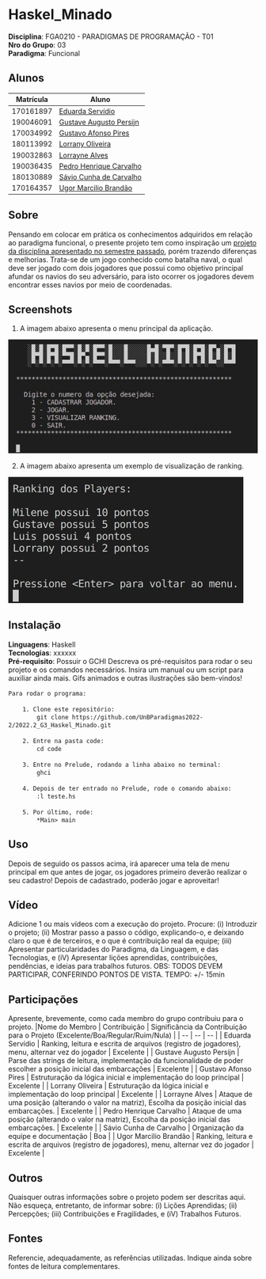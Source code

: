 # Haskel_Minado

**Disciplina**: FGA0210 - PARADIGMAS DE PROGRAMAÇÃO - T01 <br>
**Nro do Grupo**: 03<br>
**Paradigma**: Funcional<br>

## Alunos

|Matrícula  |  Aluno |
| --------- | ------------------------------------------------------ |
| 170161897 | [Eduarda Servídio](https://github.com/ServidioEC)      | 
| 190046091 | [Gustave Augusto Persijn](https://github.com/gpersijn) |
| 170034992 | [Gustavo Afonso Pires](https://github.com/GustavoAPS)  |
| 180113992 | [Lorrany Oliveira](https://github.com/Lorranyoliveira) |
| 190032863 | [Lorrayne Alves](https://github.com/LorrayneCardozo)   |
| 190036435 | [Pedro Henrique Carvalho](https://github.com/peh099)   |
| 180130889 | [Sávio Cunha de Carvalho](https://github.com/savioc2)  |
| 170164357 | [Ugor Marcilio Brandão](ubrandao)                      |

## Sobre 

Pensando em colocar em prática os conhecimentos adquiridos em relação ao paradigma funcional, o presente projeto tem como inspiração um [projeto da disciplina apresentado no semestre passado](https://github.com/UnBParadigmas2022-1/2022.1_G4_Funcional_BatalhaNaval), porém trazendo diferenças e melhorias. Trata-se de um jogo conhecido como batalha naval, o qual deve ser jogado com dois jogadores que possui como objetivo principal afundar os navios do seu adversário, para isto ocorrer os jogadores devem encontrar esses navios por meio de coordenadas.

## Screenshots

1. A imagem abaixo apresenta o menu principal da aplicação.

![Menu principal](img/menu.jpeg)

2. A imagem abaixo apresenta um exemplo de visualização de ranking.

![Ranking](img/ranking.jpeg)

## Instalação 
**Linguagens**: Haskell<br>
**Tecnologias**: xxxxxx<br>
**Pré-requisito**: Possuir o GCHI
Descreva os pré-requisitos para rodar o seu projeto e os comandos necessários.
Insira um manual ou um script para auxiliar ainda mais.
Gifs animados e outras ilustrações são bem-vindos!

```
Para rodar o programa:
    
    1. Clone este repositório:
        git clone https://github.com/UnBParadigmas2022-2/2022.2_G3_Haskel_Minado.git
        
    2. Entre na pasta code:
        cd code

    3. Entre no Prelude, rodando a linha abaixo no terminal:
        ghci
    
    4. Depois de ter entrado no Prelude, rode o comando abaixo:
        :l teste.hs
    
    5. Por último, rode:
        *Main> main

```

## Uso 
Depois de seguido os passos acima, irá aparecer uma tela de menu principal em que antes de jogar, os jogadores primeiro deverão realizar o seu cadastro! Depois de cadastrado, poderão jogar e aproveitar!

## Vídeo
Adicione 1 ou mais vídeos com a execução do projeto.
Procure: 
(i) Introduzir o projeto;
(ii) Mostrar passo a passo o código, explicando-o, e deixando claro o que é de terceiros, e o que é contribuição real da equipe;
(iii) Apresentar particularidades do Paradigma, da Linguagem, e das Tecnologias, e
(iV) Apresentar lições aprendidas, contribuições, pendências, e ideias para trabalhos futuros.
OBS: TODOS DEVEM PARTICIPAR, CONFERINDO PONTOS DE VISTA.
TEMPO: +/- 15min

## Participações
Apresente, brevemente, como cada membro do grupo contribuiu para o projeto.
|Nome do Membro | Contribuição | Significância da Contribuição para o Projeto (Excelente/Boa/Regular/Ruim/Nula) |
| -- | -- | -- |
| Eduarda Servídio  | Ranking, leitura e escrita de arquivos (registro de jogadores), menu, alternar vez do jogador | Excelente |
| Gustave Augusto Persijn  |  Parse das strings de leitura, implementação da funcionalidade de poder escolher a posição inicial das embarcações | Excelente |
| Gustavo Afonso Pires  | Estruturação da lógica inicial e implementação do loop principal  | Excelente |
| Lorrany Oliveira  | Estruturação da lógica inicial e implementação do loop principal  | Excelente |
| Lorrayne Alves  | Ataque de uma posição (alterando o valor na matriz), Escolha da posição inicial das embarcações. | Excelente |
| Pedro Henrique Carvalho  | Ataque de uma posição (alterando o valor na matriz), Escolha da posição inicial das embarcações.  | Excelente |
| Sávio Cunha de Carvalho  | Organização da equipe e documentação  | Boa |
| Ugor Marcilio Brandão  | Ranking, leitura e escrita de arquivos (registro de jogadores), menu, alternar vez do jogador | Excelente |

## Outros 
Quaisquer outras informações sobre o projeto podem ser descritas aqui. Não esqueça, entretanto, de informar sobre:
(i) Lições Aprendidas;
(ii) Percepções;
(iii) Contribuições e Fragilidades, e
(iV) Trabalhos Futuros.

## Fontes
Referencie, adequadamente, as referências utilizadas.
Indique ainda sobre fontes de leitura complementares.
